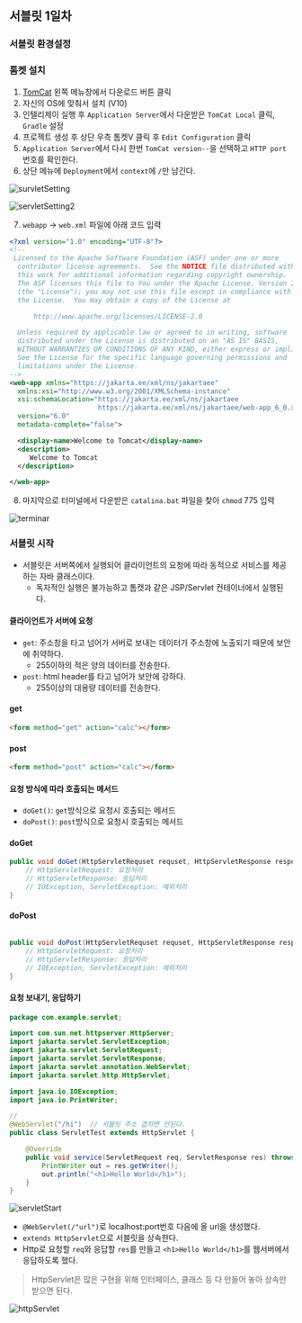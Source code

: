 ## 서블릿 1일차

### 서블릿 환경설정

### 톰켓 설치
1. [TomCat](https://tomcat.apache.org/) 왼쪽 메뉴창에서 다운로드 버튼 클릭
2. 자신의 OS에 맞춰서 설치 (V10)
3. 인텔리제이 실행 후 `Application Server`에서 다운받은 `TomCat Local` 클릭, `Gradle` 설정
4. 프로젝트 생성 후 상단 우측 톰켓V 클릭 후 `Edit Configuration` 클릭
5. `Application Server`에서 다시 한번 `TomCat version--`을 선택하고 `HTTP port`번호를 확인한다.
6. 상단 메뉴에 `Deployment`에서 `context`에 `/`만 남긴다.

![survletSetting](https://github.com/king-dong-gun/Spring_PKUN/assets/160683545/b25e7a93-778b-4b59-94a7-6bf0152c027c)


![servletSetting2](https://github.com/king-dong-gun/Spring_PKUN/assets/160683545/75ec59bf-4e3d-406d-9a0f-0a5f3a92361f)


7. `webapp` -> `web.xml` 파일에 아래 코드 입력

```xml
<?xml version="1.0" encoding="UTF-8"?>
<!--
 Licensed to the Apache Software Foundation (ASF) under one or more
  contributor license agreements.  See the NOTICE file distributed with
  this work for additional information regarding copyright ownership.
  The ASF licenses this file to You under the Apache License, Version 2.0
  (the "License"); you may not use this file except in compliance with
  the License.  You may obtain a copy of the License at

      http://www.apache.org/licenses/LICENSE-2.0

  Unless required by applicable law or agreed to in writing, software
  distributed under the License is distributed on an "AS IS" BASIS,
  WITHOUT WARRANTIES OR CONDITIONS OF ANY KIND, either express or implied.
  See the License for the specific language governing permissions and
  limitations under the License.
-->
<web-app xmlns="https://jakarta.ee/xml/ns/jakartaee"
  xmlns:xsi="http://www.w3.org/2001/XMLSchema-instance"
  xsi:schemaLocation="https://jakarta.ee/xml/ns/jakartaee
                      https://jakarta.ee/xml/ns/jakartaee/web-app_6_0.xsd"
  version="6.0"
  metadata-complete="false">

  <display-name>Welcome to Tomcat</display-name>
  <description>
     Welcome to Tomcat
  </description>

</web-app>

```

8. 마지막으로 터미널에서 다운받은 `catalina.bat` 파일을 찾아 `chmod` 775 입력


![terminar](https://github.com/king-dong-gun/Spring_PKUN/assets/160683545/9cee7eba-e762-46f1-9871-0599881f143d)


### 서블릿 시작
- 서블릿은 서버쪽에서 실행되어 클라이언트의 요청에 따라 동적으로 서비스를 제공하는 자바 클래스이다.
  - 독자적인 실행은 불가능하고 톰캣과 같은 JSP/Servlet 컨테이너에서 실행된다.

#### 클라이언트가 서버에 요청
- `get`: 주소창을 타고 넘어가 서버로 보내는 데이터가 주소창에 노출되기 때문에 보안에 취약하다.
  - 255이하의 적은 양의 데이터를 전송한다.
- `post`: html header를 타고 넘어가 보안에 강하다.
  - 255이상의 대용량 데이터를 전송한다.
#### get
```html
<form method="get" action="calc"></form>
```
#### post
````html
<form method="post" action="calc"></form>
````

#### 요청 방식에 따라 호출되는 메서드
- `doGet()`: `get`방식으로 요청시 호출되는 메서드
- `doPost()`: `post`방식으로 요청시 호출되는 메서드

#### doGet
````java
public void doGet(HttpServletRequset requset, HttpServletResponse response) throws IOException, ServletException {
    // HttpServletRequest: 요청처리
    // HttpServletResponse: 응답처리
    // IOException, ServletException: 예외처리
}
````
#### doPost
```java

public void doPost(HttpServletRequset requset, HttpServletResponse response) throws IOException, ServletException {
    // HttpServletRequest: 요청처리
    // HttpServletResponse: 응답처리
    // IOException, ServletException: 예외처리
}
```


#### 요청 보내기, 응답하기
```java
package com.example.servlet;

import com.sun.net.httpserver.HttpServer;
import jakarta.servlet.ServletException;
import jakarta.servlet.ServletRequest;
import jakarta.servlet.ServletResponse;
import jakarta.servlet.annotation.WebServlet;
import jakarta.servlet.http.HttpServlet;

import java.io.IOException;
import java.io.PrintWriter;

//
@WebServlet("/hi")  // 서블릿 주소 겹치면 안된다.
public class ServletTest extends HttpServlet {

    @Override
    public void service(ServletRequest req, ServletResponse res) throws ServletException, IOException {
        PrintWriter out = res.getWriter();
        out.println("<h1>Hello World</h1>");
    }
}

```


![servletStart](https://github.com/king-dong-gun/Spring_PKUN/assets/160683545/04347935-02ef-489e-8ce8-bf68fef7eba0)


- `@WebServlet(/"url")`로 localhost:port번호 다음에 올 url을 생성했다.
- `extends HttpServlet`으로 서블릿을 상속한다.
- Http로 요청할 `req`와 응답할 `res`를 만들고 `<h1>Hello World</h1>`를 웹서버에서 응답하도록 했다.


> HttpServlet은 많은 구현을 위해 인터페이스, 클래스 등 다 만들어 놓아 상속만 받으면 된다.


![httpServlet](https://github.com/king-dong-gun/Spring_PKUN/assets/160683545/05e9afe0-72c6-41c4-90b4-6462e092fedd)
